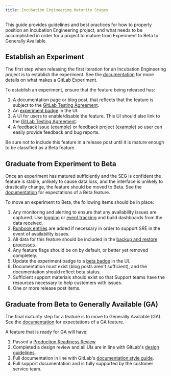 ```yaml
---
title: Incubation Engineering Maturity Stages
---
```


This guide provides guidelines and best practices for how to properly position an Incubation Engineering project, and what needs to be accomplished in order for a project to mature from Experiment to Beta to Generally Available.

## Establish an Experiment

The first step when releasing the first iteration for an Incubation Engineering project is to establish the experiment. See the [documentation](https://docs.gitlab.com/ee/policy/experiment-beta-support.html#experiment) for more details on what makes a GitLab Experiment.

To establish an experiment, ensure that the feature being released has:

1. A documentation page or blog post, that reflects that the feature is subject to the [GitLab Testing Agreement](/handbook/legal/testing-agreement/).
2. An [experiment badge](https://design.gitlab.com/usability/feature-management#highlighting-feature-versions) in the UI.
3. A UI for users to enable/disable the feature. This UI should also link to the [GitLab Testing Agreement](/handbook/legal/testing-agreement/).
4. A feedback issue ([example](https://gitlab.com/gitlab-org/incubation-engineering/mobile-devops/feedback/-/issues/10)) or feedback project ([example](https://gitlab.com/gitlab-org/incubation-engineering/mobile-devops/feedback)) so user can easily provide feedback and bug reports.

Be sure not to include this feature in a release post until it is mature enough to be classified as a Beta feature.

## Graduate from Experiment to Beta

Once an experiment has matured sufficiently and the SEG is confident the feature is stable, unlikely to cause data loss, and the interface is unlikely to drastically change, the feature should be moved to Beta. See the [documentation](https://docs.gitlab.com/ee/policy/experiment-beta-support.html#beta) for expectations of a Beta feature.

To move an experiment to Beta, the following items should be in place:

1. Any monitoring and alerting to ensure that any availability issues are captured. Use [logging](https://docs.gitlab.com/ee/development/logging.html) or [event tracking](/handbook/engineering/development/analytics/analytics-instrumentation/event_system_draft.html) and build dashboards from the data received.
2. [Runbook entries](https://gitlab.com/gitlab-com/runbooks) are added if necessary in order to support SRE in the event of availability issues.
3. All data for this feature should be included in the [backup and restore processes](https://docs.gitlab.com/ee/administration/backup_restore/).
4. Any feature flags should be on by default, or better yet removed completely.
5. Update the experiment badge to a [beta badge](https://design.gitlab.com/usability/feature-management#highlighting-feature-versions) in the UI.
6. Documentation must exist (blog posts aren't sufficient), and the documentation should reflect beta status.
7. Sufficient support materials should exist so that Support teams have the resources necessary to help customers with issues.
8. One or more release post items.

## Graduate from Beta to Generally Available (GA)

The final maturity step for a feature is to move to Generally Available (GA). See the [documentation](https://docs.gitlab.com/ee/policy/experiment-beta-support.html#generally-available-ga) for expectations of a GA feature.

A feature that is ready for GA will have:

1. Passed a [Production Readiness Review](https://gitlab.com/gitlab-com/gl-infra/readiness/-/blob/master/.gitlab/issue_templates/production_readiness.md)
2. Completed a design review and all UIs are in line with GitLab's [design guidelines](https://design.gitlab.com/).
3. Full documentation in line with GitLab's [documentation style guide](https://docs.gitlab.com/ee/development/documentation/styleguide/).
4. Full support documentation and is fully supported by the customer service team.
